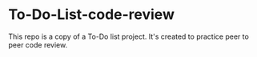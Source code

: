 # To-Do-List-code-review
This repo is a copy of a To-Do list project. It's created to practice peer to peer code review.
